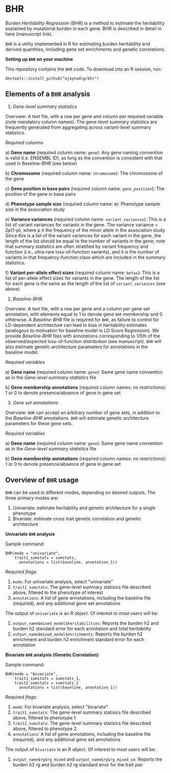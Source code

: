 # BHR
*Burden Heritability Regression* (BHR) is a method to estimate the heritability explained by mutational burden in each gene. BHR is described in detail in here (manuscript link). 

`BHR` is a utility implemented in R for estimating burden heritability and derived quantities, including gene set enrichments and genetic correlations.

**Setting up `BHR` on your machine**

This repository contains the `BHR` code. To download into an R session, run:

`devtools::install_github("ajaynadig/bhr")`

## Elements of a `BHR` analysis

1) *Gene-level summary statistics*

Overview: A text file, with a row per gene and column per required variable (note mandatory column names). The gene-level summary statistics are frequently generated from aggregating across variant-level summary statistics.

*Required columns*

a) **Gene name** (required column name: `gene`): Any gene naming convention is valid (i.e. ENSEMBL ID), as long as the convention is consistent with that used in Baseline-BHR (see below)

b) **Chromosome** (required column name: `chromosome`): The chromosome of the gene

c) **Gene position in base pairs** (required column name: `gene_position`): The position of the gene in base pairs

d) **Phenotype sample size** (required column name: `N`): Phenotype sample size in the association study

e) **Variance variances** (required column name: `variant_variances`): This is a list of variant variances for variants in the gene. The variance variance = 2*p*(1-p), where p it the frequency of the minor allele in the association study. Since this is a list of the variant variances for each variant in the gene, the length of the list should be equal to the number of variants in the gene; note that summary statistics are often stratified by variant frequency and function (i.e., ultra-rare loss-of-function variants), and it is the number of variants in that frequency-function class which are included in the summary statistics.

f) **Variant per-allele effect sizes** (required column name: `betas`): This is a list of per-allele effect sizes for variants in the gene. The length of the list for each gene is the same as the length of the list of `variant_variances` (see above)

2) *Baseline-BHR*

Overview: A text file, with a row per gene and a column per gene set annotation, with elements equal to 1 to denote gene set membership and 0 otherwise. A *Baseline-BHR* file is required for `BHR`, as failure to control for LD-dependent architecture can lead to bias in heritability estimates (analogous to motivation for baseline model in LD Score Regression). We provide *Baseline-BHR* files with annotations corresponding to 1/5th of the observed/expected loss-of-function distribution (see manuscript). `BHR` will also estimate genetic architecture parameters for annotations in the baseline model.

*Required variables*

a) **Gene name** (required column name: `gene`): Same gene name convention as in the *Gene-level summary statistics* file

b) **Gene membership annotations** (required column names: no restrictions): 1 or 0 to denote presence/absence of gene in gene set

3) *Gene set annotations*

Overview: `BHR` can accept an arbitrary number of gene sets, in addition to the *Baseline-BHR* annotations. `BHR` will estimate genetic architecture parameters for these gene sets. 

*Required variables*

a) **Gene name** (required column name: `gene`): Same gene name convention as in the *Gene-level summary statistics* file

b) **Gene membership annotations** (required column names: no restrictions): 1 or 0 to denote presence/absence of gene in gene set

## Overview of `BHR` usage

`BHR` can be used in different modes, depending on desired outputs. The three primary modes are:

1) Univariate: estimate heritability and genetic architecture for a single phenotype
2) Bivariate: estimate cross trait genetic correlation and genetic architecture

**Univariate `BHR` analysis**

Sample command:

```
BHR(mode = "univariate", 
    trait1_sumstats = sumstats,
      annotations = list(baseline, annotation_1))
```

*Required flags:*

1) `mode`: For univariate analysis, select "univariate"
2) `trait1_sumstats`: The gene-level summary statisics file described above, filtered to the phenotype of interest
3) `annotations`: A list of gene annotations, including the baseline file (required), and any additional gene set annotations

The output of `univariate` is an R object. Of interest to most users will be:

1) `output_name$mixed_model$heritabilities`: Reports the burden h2 and burden h2 standard error for each annotation and total heritability
2) `output_name$mixed_model$enrichments`: Reports the burden h2 enrichment and burden h2 enrichment standard error for each annotation

**Bivariate `BHR` analysis (Genetic Correlation)**

Sample command:

```
BHR(mode = "bivariate", 
    trait1_sumstats = sumstats_1,
    trait2_sumstats = sumstats_2
      annotations = list(baseline, annotation_1))
```

*Required flags:*

1) `mode`: For bivariate analysis, select "bivariate"
2) `trait1_sumstats`: The gene-level summary statisics file described above, filtered to phenotype 1
3) `trait2_sumstats`: The gene-level summary statisics file described above, filtered to phenotype 2
4)  `annotations`: A list of gene annotations, including the baseline file (required), and any additional gene set annotations

The output of `bivariate` is an R object. Of interest to most users will be:

1) `output_name$rg$rg_mixed` and `output_name$rg$rg_mixed_se`: Reports the burden h2 rg and burden h2 rg standard error for the trait pair
